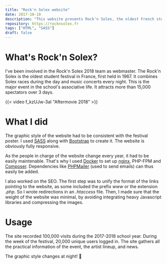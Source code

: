 ```yaml
---
title: "Rock'n Solex website"
date: 2017-10-10
description: "This website presents Rock'n Solex, the oldest French student festival."
repository: https://rocknsolex.fr
tags: ["HTML", "SASS"]
draft: false
---
```


# What's Rock'n Solex?

I've been involved in the Rock'n Solex 2018 team as webmaster. The Rock'n Solex is the oldest student festival in France, first held in 1967. It combines Solex races during the day and music concerts every night. This is the major event in the school's associative life. It attracts more than 15,000 spectators over 3 days.

{{< video f_kzUJw-3aI "Aftermovie 2018" >}}

# What I did

The graphic style of the website had to be consistent with the festival poster. I used [SASS](https://sass-lang.com) along with [Bootstrap](https://getbootstrap.com) to create it. The website is obviously fully responsive.

As the people in charge of the website change every year, it had to be easily maintenable. That's why I used [Docker](https://www.docker.com) to set up [nginx](http://nginx.org), PHP-FPM and [Composer](https://getcomposer.org). Dependencies like [PHPMailer](https://github.com/PHPMailer/PHPMailer) (used to send emails) can thus easily be added.

I also worked on the SEO. The first step was to unify the format of the links pointing to the website, as some included the prefix <em>www</em> or the extension <em>.php</em>. So I wrote redirections in an <em>.htaccess</em> file. Then, I made sure that the weight of the website was minimal, by avoiding integrating heavy Javascript libraries and compressing the images.

# Usage

The site recorded 100,000 visits during the 2017-2018 school year. During the week of the festival, 20,000 unique users logged in. The site gathers all the practical information of the event, the artist lineup, and news.

The graphic style changes at night! 🌙
